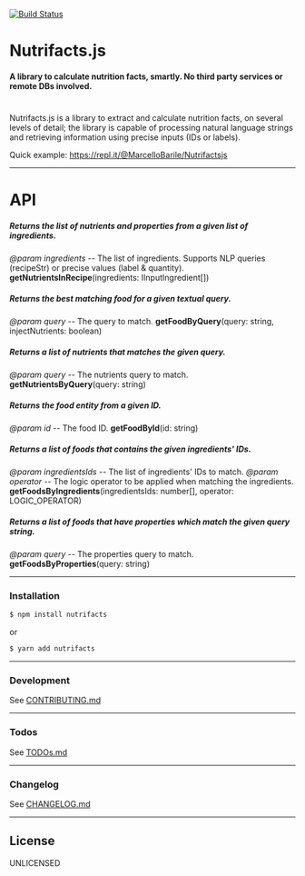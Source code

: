 [![Build Status](https://travis-ci.org/marcellobarile/nutrifacts.js.svg?branch=master)](https://travis-ci.org/marcellobarile/nutrifacts.js)

# Nutrifacts.js
#### A library to calculate nutrition facts, smartly. No third party services or remote DBs involved.
#

Nutrifacts.js is a library to extract and calculate nutrition facts, on several levels of detail; the library is capable of processing natural language strings and retrieving information using precise inputs (IDs or labels).

Quick example: https://repl.it/@MarcelloBarile/Nutrifactsjs

___
# API
##### Returns the list of nutrients and properties from a given list of ingredients.
_@param ingredients_ -- The list of ingredients. Supports NLP queries (recipeStr) or precise values (label & quantity).
**getNutrientsInRecipe**(ingredients: IInputIngredient[])

##### Returns the best matching food for a given textual query.
_@param query_ -- The query to match.
**getFoodByQuery**(query: string, injectNutrients: boolean)

##### Returns a list of nutrients that matches the given query.
_@param query_ -- The nutrients query to match.
**getNutrientsByQuery**(query: string)

##### Returns the food entity from a given ID.
_@param id_ -- The food ID.
**getFoodById**(id: string)

##### Returns a list of foods that contains the given ingredients' IDs.
_@param ingredientsIds_ -- The list of ingredients' IDs to match.
_@param operator_ -- The logic operator to be applied when matching the ingredients.
**getFoodsByIngredients**(ingredientsIds: number[], operator: LOGIC_OPERATOR)

##### Returns a list of foods that have properties which match the given query string.
_@param query_ -- The properties query to match.
**getFoodsByProperties**(query: string)

___
### Installation

```sh
$ npm install nutrifacts
```
or
```sh
$ yarn add nutrifacts
```

___
### Development

See [CONTRIBUTING.md](CONTRIBUTING.md)

___
### Todos

See [TODOs.md](TODOs.md)

___
### Changelog

See [CHANGELOG.md](CHANGELOG.md)

___
License
----

UNLICENSED
